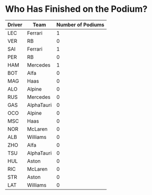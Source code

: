 # Who Has Finished on the Podium?
| Driver | Team       | Number of Podiums | 
| ------ | ---------- | ----------------- |
| LEC    | Ferrari    | 1                 |
| VER    | RB         | 0                 |
| SAI    | Ferrari    | 1                 |
| PER    | RB         | 0                 |
| HAM    | Mercedes   | 1                 |
| BOT    | Alfa       | 0                 |
| MAG    | Haas       | 0                 |
| ALO    | Alpine     | 0                 |
| RUS    | Mercedes   | 0                 |
| GAS    | AlphaTauri | 0                 |
| OCO    | Alpine     | 0                 |
| MSC    | Haas       | 0                 |
| NOR    | McLaren    | 0                 |
| ALB    | Williams   | 0                 |
| ZHO    | Alfa       | 0                 |
| TSU    | AlphaTauri | 0                 |
| HUL    | Aston      | 0                 |
| RIC    | McLaren    | 0                 |
| STR    | Aston      | 0                 |
| LAT    | Williams   | 0                 |